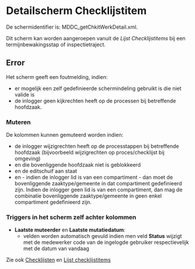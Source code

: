 # Detailscherm Checklijstitem

De schermidentifier is: MDDC_getChkitWerkDetail.xml.

Dit scherm kan worden aangeroepen vanuit de _Lijst Checklijstitems_ bij een termijnbewakingsstap of inspectietraject.

## Error

Het scherm geeft een foutmelding, indien:

- er mogelijk een zelf gedefinieerde schermindeling gebruikt is die niet valide is
- de inlogger geen kijkrechten heeft op de processen bij betreffende hoofdzaak.

### Muteren

De kolommen kunnen gemuteerd worden indien:

- de inlogger wijzigrechten heeft op de processtappen bij betreffende hoofdzaak (bijvoorbeeld wijzigrechten op proces/checklijst bij omgeving)
- en die bovenliggende hoofdzaak niet is geblokkeerd
- en de editschuif aan staat
- en - indien de inlogger lid is van een compartiment - dan moet de bovenliggende zaaktype/gemeente in dat compartiment gedefinieerd zijn. Indien de inlogger geen lid is van een compartiment, dan mag de combinatie bovenliggende zaaktype/gemeente in geen enkel compartiment gedefinieerd zijn.

### Triggers in het scherm zelf achter kolommen

- **Laatste muteerder** en **Laatste mutatiedatum**:
  - velden worden automatisch gevuld indien men veld **Status** wijzigt met de medewerker code van de ingelogde gebruiker respectievelijk met de datum van vandaag

Zie ook [Checklijsten](/docs/probleemoplossing/module_overstijgende_schermen/checklijsten/README.md) en [Lijst checklijstitems](/docs/probleemoplossing/module_overstijgende_schermen/checklijsten/lijst_checklistitems.md)
